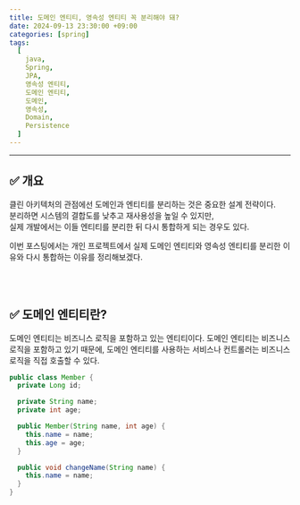 ```yaml
---
title: 도메인 엔티티, 영속성 엔티티 꼭 분리해야 돼?
date: 2024-09-13 23:30:00 +09:00
categories: [spring]
tags:
  [
    java,
    Spring,
    JPA,
    영속성 엔티티,
    도메인 엔티티,
    도메인,
    영속성,
    Domain,
    Persistence
  ]
---
```


* * *

## ✅ 개요
클린 아키텍처의 관점에선 도메인과 엔티티를 분리하는 것은 중요한 설계 전략이다.  
분리하면 시스템의 결합도를 낮추고 재사용성을 높일 수 있지만,   
실제 개발에서는 이들 엔티티를 분리한 뒤 다시 통합하게 되는 경우도 있다.  

이번 포스팅에서는 개인 프로젝트에서 실제 도메인 엔티티와 영속성 엔티티를 분리한 이유와 다시 통합하는 이유를 정리해보겠다.


<br><br>

## ✅ 도메인 엔티티란?

도메인 엔티티는 비즈니스 로직을 포함하고 있는 엔티티이다.
도메인 엔티티는 비즈니스 로직을 포함하고 있기 때문에, 도메인 엔티티를 사용하는 서비스나 컨트롤러는 비즈니스 로직을 직접 호출할 수 있다.

```java
public class Member {
  private Long id;

  private String name;
  private int age;

  public Member(String name, int age) {
    this.name = name;
    this.age = age;
  }

  public void changeName(String name) {
    this.name = name;
  }
}
```




